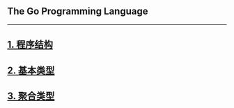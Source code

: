 ## The Go Programming Language

---
## <a href="./chapter1/README.md">1. 程序结构</a>
## <a href="./chapter2/README.md">2. 基本类型</a>
## <a href="./chapter3/README.md">3. 聚合类型</a>

